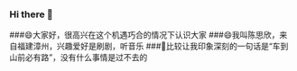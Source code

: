 ### Hi there 👋

<!--
**chensxya0113/chensxya0113** is a ✨ _special_ ✨ repository because its `README.md` (this file) appears on your GitHub profile.

Here are some ideas to get you started:

- 🔭 I’m currently working on ...
- 🌱 I’m currently learning ...
- 👯 I’m looking to collaborate on ...
- 🤔 I’m looking for help with ...
- 💬 Ask me about ...
- 📫 How to reach me: ...
- 😄 Pronouns: ...
- ⚡ Fun fact: ...
-->
###😄大家好，很高兴在这个机遇巧合的情况下认识大家
###😄我叫陈思欣，来自福建漳州，兴趣爱好是刷剧，听音乐
###💬比较让我印象深刻的一句话是“车到山前必有路”，没有什么事情是过不去的
